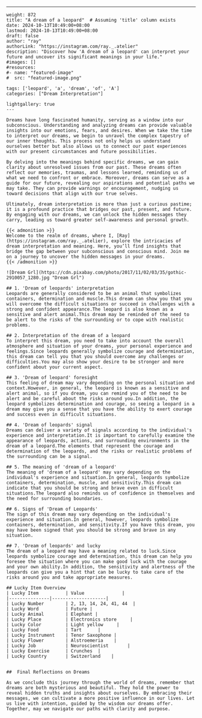 ---
    weight: 872
    title: "A dream of a leopard"  # Assuming 'title' column exists
    date: 2024-10-13T10:49:00+08:00
    lastmod: 2024-10-13T10:49:00+08:00
    draft: false
    author: "ray"
    authorLink: "https://instagram.com/ray._.atelier"
    description: "Discover how 'A dream of a leopard' can interpret your future and uncover its significant meanings in your life."
    #images: []
    #resources:
    #- name: "featured-image"
    #  src: "featured-image.png"
    
    tags: ['leopard', 'a', 'dream', 'of', 'A']
    categories: ["Dream Interpretation"]
    
    lightgallery: true
    ---
    
    Dreams have long fascinated humanity, serving as a window into our subconscious. Understanding and analyzing dreams can provide valuable insights into our emotions, fears, and desires. When we take the time to interpret our dreams, we begin to unravel the complex tapestry of our inner thoughts. This process not only helps us understand ourselves better but also allows us to connect our past experiences with our present circumstances and future possibilities.
    
    By delving into the meanings behind specific dreams, we can gain clarity about unresolved issues from our past. These dreams often reflect our memories, traumas, and lessons learned, reminding us of what we need to confront or embrace. Moreover, dreams can serve as a guide for our future, revealing our aspirations and potential paths we may take. They can provide warnings or encouragement, nudging us toward decisions that align with our true selves.
    
    Ultimately, dream interpretation is more than just a curious pastime; it is a profound practice that bridges our past, present, and future. By engaging with our dreams, we can unlock the hidden messages they carry, leading us toward greater self-awareness and personal growth.
    
    {{< admonition >}}
    Welcome to the realm of dreams, where I, [Ray](https://instagram.com/ray._.atelier), explore the intricacies of dream interpretation and meaning. Here, you’ll find insights that bridge the gap between your subconscious and conscious mind. Join me on a journey to uncover the hidden messages in your dreams.
    {{< /admonition >}}
    
    ![Dream Grl](https://cdn.pixabay.com/photo/2017/11/02/03/35/gothic-2910057_1280.jpg "Dream Grl")
    
    ## 1. 'Dream of leopards' interpretation
    Leopards are generally considered to be an animal that symbolizes containers, determination and muscle.This dream can show you that you will overcome the difficult situations or succeed in challenges with a strong and confident appearance.The leopard is also known as a sensitive and alert animal.This dream may be reminded of the need to be alert to the risks of the surrounding or to cope with realistic problems.
    
    ## 2. Interpretation of the dream of a leopard
    To interpret this dream, you need to take into account the overall atmosphere and situation of your dreams, your personal experience and feelings.Since leopards generally symbolize courage and determination, this dream can tell you that you should overcome any challenges or difficulties.You may also show your desire to be stronger and more confident about your current aspect.
    
    ## 3. 'Dream of leopard' foresight
    This feeling of dream may vary depending on the personal situation and context.However, in general, the leopard is known as a sensitive and alert animal, so if you dream, you can remind you of the need to be alert and be careful about the risks around you.In addition, the leopard symbolizes determination and courage, so seeing a leopard in a dream may give you a sense that you have the ability to exert courage and success even in difficult situations.
    
    ## 4. 'Dream of leopards' signal
    Dreams can deliver a variety of signals according to the individual's experience and interpretation.It is important to carefully examine the appearance of leopards, actions, and surrounding environments in the dream of a leopard.The elements that represent the courage and determination of the leopards, and the risks or realistic problems of the surrounding can be a signal.
    
    ## 5. The meaning of 'dream of a leopard'
    The meaning of 'dream of a leopard' may vary depending on the individual's experience and situation.In general, leopards symbolize containers, determination, muscle, and sensitivity.This dream can indicate that you should be strong and brave even in difficult situations.The leopard also reminds us of confidence in themselves and the need for surrounding boundaries.
    
    ## 6. Signs of 'Dream of Leopards'
    The sign of this dream may vary depending on the individual's experience and situation.In general, however, leopards symbolize containers, determination, and sensitivity.If you have this dream, you may have been signed that you should be strong and brave in any situation.
    
    ## 7. 'Dream of leopards' and lucky
    The dream of a leopard may have a meaning related to luck.Since leopards symbolize courage and determination, this dream can help you foresee the situation where you can make good luck with the courage and your own ability.In addition, the sensitivity and alertness of the leopards can give you a hint that can be lucky to take care of the risks around you and take appropriate measures.
    
    ## Lucky Item Overview
    | Lucky Item          | Value              |
    |---------------|--------------------|
    | Lucky Number        | 2, 13, 14, 24, 41, 44  |
    | Lucky Word          | Future |
    | Lucky Animal        | Elephant |
    | Lucky Place         | Electronics store     |
    | Lucky Color         | Light yellow     |
    | Lucky Food          | Tart      |
    | Lucky Instrument    | Tenor Saxophone |
    | Lucky Flower        | Alstroemeria    |
    | Lucky Job           | Neuroscientist       |
    | Lucky Exercise      | Crunches  |
    | Lucky Country       | Switzerland    |
    
    
    ##  Final Reflections on Dreams
    
    As we conclude this journey through the world of dreams, remember that dreams are both mysterious and beautiful. They hold the power to reveal hidden truths and insights about ourselves. By embracing their messages, we can cultivate a more positive influence in our lives. Let us live with intention, guided by the wisdom our dreams offer. Together, may we navigate our paths with clarity and purpose.
    